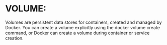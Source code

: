 # VOLUME:
Volumes are persistent data stores for containers, created and managed by Docker. You can create a volume explicitly using the docker volume create command, or Docker can create a volume during container or service creation.

